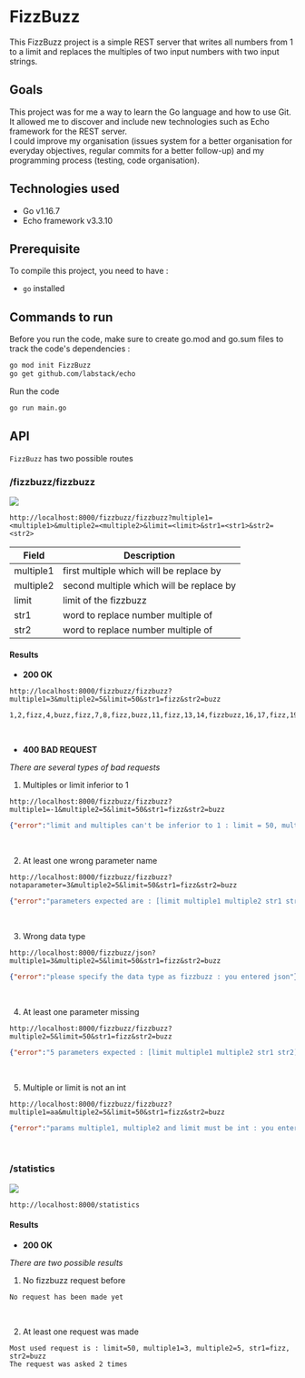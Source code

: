 # FizzBuzz
This FizzBuzz project is a simple REST server that writes all numbers from 1 to a limit and replaces the multiples of two input numbers with two input strings.

## Goals
This project was for me a way to learn the Go language and how to use Git.  
It allowed me to discover and include new technologies such as Echo framework for the REST server.  
I could improve my organisation (issues system for a better organisation for everyday objectives, regular commits for a better follow-up) and my programming process (testing, code organisation).

## Technologies used
- Go v1.16.7
- Echo framework v3.3.10

## Prerequisite
To compile this project, you need to have :
- `go` installed

## Commands to run

Before you run the code, make sure to create go.mod and go.sum files to track the code's dependencies :
```sh
go mod init FizzBuzz
go get github.com/labstack/echo
```

Run the code
```sh
go run main.go
```

## API
`FizzBuzz` has two possible routes
<br>

### **/fizzbuzz/fizzbuzz**
![](https://img.shields.io/badge/Request-GET-green.svg?style=flat)
```http
http://localhost:8000/fizzbuzz/fizzbuzz?multiple1=<multiple1>&multiple2=<multiple2>&limit=<limit>&str1=<str1>&str2=<str2>
```

| Field | Description
| ----- | -----------
| multiple1 | first multiple which will be replace by <str1>
| multiple2 | second multiple which will be replace by <str2>
| limit | limit of the fizzbuzz
| str1 | word to replace number multiple of <multiple1>
| str2 | word to replace number multiple of <multiple2>

#### Results

- **200 OK**

```http
http://localhost:8000/fizzbuzz/fizzbuzz?multiple1=3&multiple2=5&limit=50&str1=fizz&str2=buzz
```
```string
1,2,fizz,4,buzz,fizz,7,8,fizz,buzz,11,fizz,13,14,fizzbuzz,16,17,fizz,19,buzz,fizz,22,23,fizz,buzz,26,fizz,28,29,fizzbuzz,31,32,fizz,34,buzz,fizz,37,38,fizz,buzz,41,fizz,43,44,fizzbuzz,46,47,fizz,49,buzz
```
<br>

- **400 BAD REQUEST**
  
*There are several types of bad requests*
<br>
  
1. Multiples or limit inferior to 1
```http
http://localhost:8000/fizzbuzz/fizzbuzz?multiple1=-1&multiple2=5&limit=50&str1=fizz&str2=buzz
```
```json
{"error":"limit and multiples can't be inferior to 1 : limit = 50, multiple1 = -1, multiple2 = 5"}
```
<br>

2. At least one wrong parameter name
```http
http://localhost:8000/fizzbuzz/fizzbuzz?notaparameter=3&multiple2=5&limit=50&str1=fizz&str2=buzz
```
```json
{"error":"parameters expected are : [limit multiple1 multiple2 str1 str2]"}
```
<br>

3. Wrong data type
```http
http://localhost:8000/fizzbuzz/json?multiple1=3&multiple2=5&limit=50&str1=fizz&str2=buzz
```
```json
{"error":"please specify the data type as fizzbuzz : you entered json"}
```
<br>

4. At least one parameter missing
```http
http://localhost:8000/fizzbuzz/fizzbuzz?multiple2=5&limit=50&str1=fizz&str2=buzz
```
```json
{"error":"5 parameters expected : [limit multiple1 multiple2 str1 str2]"}
```
<br>

5. Multiple or limit is not an int
```http
http://localhost:8000/fizzbuzz/fizzbuzz?multiple1=aa&multiple2=5&limit=50&str1=fizz&str2=buzz
```
```json
{"error":"params multiple1, multiple2 and limit must be int : you entered limit = 50, multiple1 = aa, multiple2 = 5"}
```
<br>

### **/statistics**
![](https://img.shields.io/badge/Request-GET-green.svg?style=flat)
```http
http://localhost:8000/statistics
```

#### Results

- **200 OK**

*There are two possible results*
<br>
1. No fizzbuzz request before  

```string
No request has been made yet
```
<br>

2. At least one request was made
```string
Most used request is : limit=50, multiple1=3, multiple2=5, str1=fizz, str2=buzz
The request was asked 2 times
```
